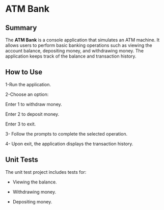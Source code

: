 # ATM Bank

## Summary
The **ATM Bank** is a console application that simulates an ATM machine. It allows users to perform basic banking operations such as viewing the account balance, depositing money, and withdrawing money. The application keeps track of the balance and transaction history.

## How to Use
1-Run the application.

2-Choose an option:

Enter 1 to withdraw money.

Enter 2 to deposit money.

Enter 3 to exit.

3- Follow the prompts to complete the selected operation.

4- Upon exit, the application displays the transaction history.


## Unit Tests
The unit test project includes tests for:

* Viewing the balance.

* Withdrawing money.

* Depositing money.